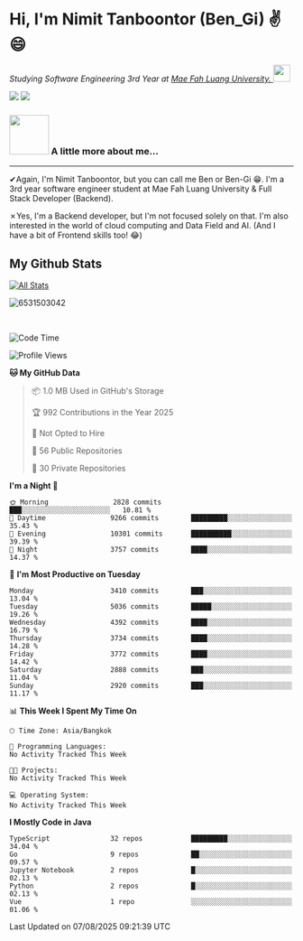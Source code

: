# Hi, I'm Nimit Tanboontor (Ben_Gi) ✌😄
<p><em>Studying Software Engineering 3rd Year at <a href="https://en.mfu.ac.th/home.html"> Mae Fah Luang University.
</a><img src="https://media.giphy.com/media/WUlplcMpOCEmTGBtBW/giphy.gif" width="30"> </em></p>


[![](https://img.shields.io/badge/linkedin-%230077B5.svg?style=for-the-badge&logo=linkedin)]([https://www.linkedin.com/in/thanaphoom-babparn/](https://www.linkedin.com/in/nimit-tanbooutor-798139246/))
[![](https://img.shields.io/badge/Medium-12100E?style=for-the-badge&logo=medium&logoColor=white)](https://medium.com/@nimittanbooutor)

### <img src="https://media.giphy.com/media/VgCDAzcKvsR6OM0uWg/giphy.gif" width="70"> A little more about me...  

<hr> <!-- Horizontal line -->

&#10004;Again, I'm Nimit Tanboontor, but you can call me Ben or Ben-Gi 😁. I'm a 3rd year software engineer student at Mae Fah Luang University & Full Stack Developer (Backend).

&#10007;Yes, I'm a Backend developer, but I'm not focused solely on that. I'm also interested in the world of cloud computing and Data Field and AI. (And I have a bit of Frontend skills too! 😂)


## My Github Stats

[![All Stats](https://github-readme-stats.vercel.app/api?username=6531503042&show_icons=true&theme=algolia)](https://github.com/6531503042)

<p><img align="center" src="https://github-readme-streak-stats.herokuapp.com/?user=6531503042&" alt="6531503042" /></p>

<br />


<!--START_SECTION:waka-->
![Code Time](http://img.shields.io/badge/Code%20Time-525%20hrs%2038%20mins-blue)

![Profile Views](http://img.shields.io/badge/Profile%20Views-3-blue)

**🐱 My GitHub Data** 

> 📦 1.0 MB Used in GitHub's Storage 
 > 
> 🏆 992 Contributions in the Year 2025
 > 
> 🚫 Not Opted to Hire
 > 
> 📜 56 Public Repositories 
 > 
> 🔑 30 Private Repositories 
 > 
**I'm a Night 🦉** 

```text
🌞 Morning                2828 commits        ███░░░░░░░░░░░░░░░░░░░░░░   10.81 % 
🌆 Daytime                9266 commits        █████████░░░░░░░░░░░░░░░░   35.43 % 
🌃 Evening                10301 commits       ██████████░░░░░░░░░░░░░░░   39.39 % 
🌙 Night                  3757 commits        ████░░░░░░░░░░░░░░░░░░░░░   14.37 % 
```
📅 **I'm Most Productive on Tuesday** 

```text
Monday                   3410 commits        ███░░░░░░░░░░░░░░░░░░░░░░   13.04 % 
Tuesday                  5036 commits        █████░░░░░░░░░░░░░░░░░░░░   19.26 % 
Wednesday                4392 commits        ████░░░░░░░░░░░░░░░░░░░░░   16.79 % 
Thursday                 3734 commits        ████░░░░░░░░░░░░░░░░░░░░░   14.28 % 
Friday                   3772 commits        ████░░░░░░░░░░░░░░░░░░░░░   14.42 % 
Saturday                 2888 commits        ███░░░░░░░░░░░░░░░░░░░░░░   11.04 % 
Sunday                   2920 commits        ███░░░░░░░░░░░░░░░░░░░░░░   11.17 % 
```


📊 **This Week I Spent My Time On** 

```text
🕑︎ Time Zone: Asia/Bangkok

💬 Programming Languages: 
No Activity Tracked This Week

🐱‍💻 Projects: 
No Activity Tracked This Week

💻 Operating System: 
No Activity Tracked This Week
```

**I Mostly Code in Java** 

```text
TypeScript               32 repos            █████████░░░░░░░░░░░░░░░░   34.04 % 
Go                       9 repos             ██░░░░░░░░░░░░░░░░░░░░░░░   09.57 % 
Jupyter Notebook         2 repos             █░░░░░░░░░░░░░░░░░░░░░░░░   02.13 % 
Python                   2 repos             █░░░░░░░░░░░░░░░░░░░░░░░░   02.13 % 
Vue                      1 repo              ░░░░░░░░░░░░░░░░░░░░░░░░░   01.06 % 
```




 Last Updated on 07/08/2025 09:21:39 UTC
<!--END_SECTION:waka-->
